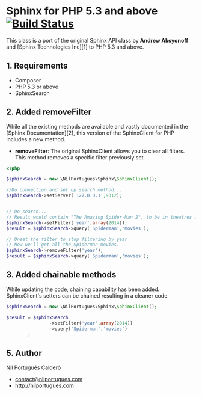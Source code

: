 # Sphinx for PHP 5.3 and above [![Build Status](https://travis-ci.org/nilopc/NilPortugues_PHP_Sphinx.png?branch=master)](https://travis-ci.org/nilopc/NilPortugues_PHP_Sphinx)

This class is a port of the original Sphinx API class by **Andrew Aksyonoff** and [Sphinx Technologies Inc][1] to PHP 5.3 and above.

## 1. Requirements
* Composer
* PHP 5.3 or above
* SphinxSearch

## 2. Added removeFilter
While all the existing methods are available and vastly documented in the [Sphinx Documentation][2], this version of the SphinxClient for PHP includes a new method.

* **removeFilter**: The original SphinxClient allows you to clear all filters. This method removes a specific filter previously set.

```php
<?php

$sphinxSearch = new \NilPortugues\Sphinx\SphinxClient();

//Do connection and set up search method...
$sphinxSearch->setServer('127.0.0.1',9312);


// Do search...
// Result would contain "The Amazing Spider-Man 2", to be in theatres in 2014.
$sphinxSearch->setFilter('year',array(2014));
$result = $sphinxSearch->query('Spiderman','movies');

// Unset the filter to stop filtering by year
// Now we'll get all the Spiderman movies.
$sphinxSearch->removeFilter('year');
$result = $sphinxSearch->query('Spiderman','movies');
```
## 3. Added chainable methods
While updating the code, chaining capability has been added. SphinxClient's setters can be chained resulting in a cleaner code.
```php
$sphinxSearch = new \NilPortugues\Sphinx\SphinxClient();

$result = $sphinxSearch
                ->setFilter('year',array(2014))
                ->query('Spiderman','movies')
        ;
```


## 5. Author
Nil Portugués Calderó
 - <contact@nilportugues.com>
 - http://nilportugues.com